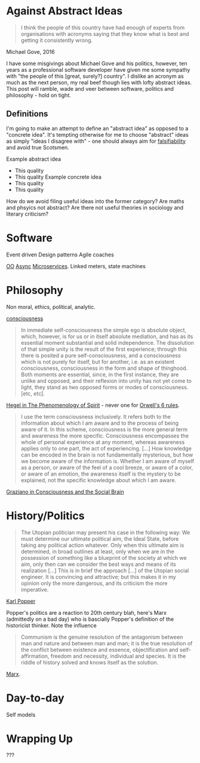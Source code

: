 # Against Abstract Ideas

> I think the people of this country have had enough of experts from organisations with acronyms saying that they know what is best and getting it consistently wrong.

Michael Gove, 2016

I have some misgivings about Michael Gove and his politics, however, ten years as a professional software developer have given me some sympathy with "the people of this [great, surely?] country". I dislike an acronym as much as the next person, my real beef though lies with lofty abstract ideas. This post will ramble, wade and veer between software, politics and philosophy - hold on tight.

## Definitions

I'm going to make an attempt to define an "abstract idea" as opposed to a "concrete idea". It's tempting otherwise for me to choose "abstract" ideas as simply "ideas I disagree with" - one should always aim for [falsifiability](https://en.wikipedia.org/wiki/Karl_Popper#Philosophy_of_science) and avoid true Scotsmen.

Example abstract idea
- This quality
- This quality
Example concrete idea
- This quality
- This quality

How do we avoid filing useful ideas into the former category? Are maths and phsyics not abstract? Are there not useful theories in sociology and literary criticism?

# Software

Event driven
Design patterns
Agile coaches

[OO](cmd-click-manifesto.html)
[Async](https://techspot.zzzeek.org/2015/02/15/asynchronous-python-and-databases/)
[Micro](https://danluu.com/simple-architectures/)[services](manipleservices.html).
Linked meters, state machines

# Philosophy

Non moral, ethics, political, analytic.

[consciousness](consciousness.html)

> In immediate self-consciousness the simple ego is absolute object, which, however, is for us or in itself absolute mediation, and has as its essential moment substantial and solid independence. The dissolution of that simple unity is the result of the first experience; through this there is posited a pure self-consciousness, and a consciousness which is not purely for itself, but for another, i.e. as an existent consciousness, consciousness in the form and shape of thinghood. Both moments are essential, since, in the first instance, they are unlike and opposed, and their reflexion into unity has not yet come to light, they stand as two opposed forms or modes of consciousness. [etc, etc].

[Hegel in The Phenomenology of Spirit](https://en.wikiquote.org/wiki/Georg_Wilhelm_Friedrich_Hegel#The_Phenomenology_of_Spirit_(1807)) - never one for [Orwell's 6 rules](https://sites.duke.edu/scientificwriting/orwells-6-rules/).


> I use the term consciousness inclusively. It refers both to the information about which I am aware and to the process of being aware of it. In this scheme, consciousness is the more general term and awareness the more specific. Consciousness encompasses the whole of personal experience at any moment, whereas awareness applies only to one part, the act of experiencing. [...] How knowledge can be encoded in the brain is not fundamentally mysterious, but how we become aware of the information is. Whether I am aware of myself as a person, or aware of the feel of a cool breeze, or aware of a color, or aware of an emotion, the awareness itself is the mystery to be explained, not the specific knowledge about which I am aware.

[Graziano in Consciousness and the Social Brain](https://www.amazon.co.uk/Consciousness-Social-Brain-Michael-Graziano/dp/0190263199)


# History/Politics

> The Utopian politician may present his case in the following way: We must determine our ultimate political aim, the Ideal State, before taking any political action whatever. Only when this ultimate aim is determined, in broad outlines at least, only when we are in the possession of something like a blueprint of the society at which we aim, only then can we consider the best ways and means of its realization [...] This is in brief the approach [...] of the Utopian social engineer. It is convincing and attractive; but this makes it in my opinion only the more dangerous, and its criticism the more imperative.

[Karl Popper](popper-reality.html)

Popper's politics are a reaction to 20th century blah, here's Marx (admittedly on a bad day) who is bascially Popper's definition of the historicist thinker. Note the influence

> Communism is the genuine resolution of the antagonism between man and nature and between man and man; it is the true resolution of the conflict between existence and essence, objectification and self-affirmation, freedom and necessity, individual and species. It is the riddle of history solved and knows itself as the solution.

[Marx](https://en.wikiquote.org/wiki/Karl_Marx#Economic_and_Philosophic_Manuscripts_of_1844).


# Day-to-day

Self models


# Wrapping Up

???
